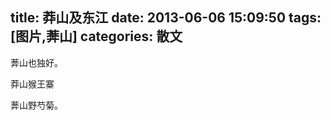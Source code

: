 title: 莽山及东江
date: 2013-06-06 15:09:50
tags: [图片,莾山]
categories: 散文
---
 <p>莾山也独好。   </p> 
 <p>莽山猴王寨</p> 
 <p>    莾山野芍菊。</p> 
 <p>        </p> 
